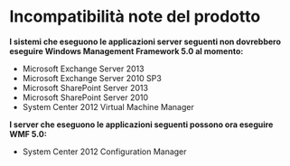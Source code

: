 # Incompatibilità note del prodotto

**I sistemi che eseguono le applicazioni server seguenti non dovrebbero eseguire Windows Management Framework 5.0 al momento:**

- Microsoft Exchange Server 2013
- Microsoft Exchange Server 2010 SP3
- Microsoft SharePoint Server 2013
- Microsoft SharePoint Server 2010
- System Center 2012 Virtual Machine Manager

**I server che eseguono le applicazioni seguenti possono ora eseguire WMF 5.0:**

- System Center 2012 Configuration Manager
<!--HONumber=Mar16_HO2-->
